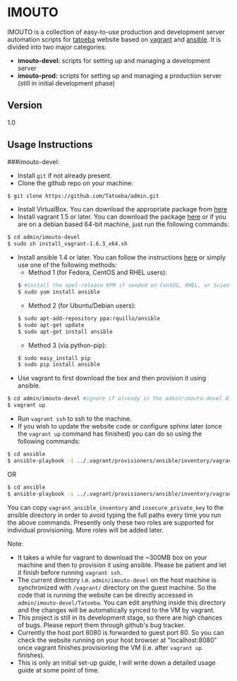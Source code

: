 IMOUTO
=========

IMOUTO is a collection of easy-to-use production and development server automation scripts for [tatoeba](http://tatoeba.org/eng/) website based on [vagrant](http://www.vagrantup.com/) and [ansible](http://www.ansible.com/home). It is divided into two major categories:

  - **imouto-devel:**  scripts for setting up and managing a development server
  - **imouto-prod:**  scripts for setting up and managing a production server (still in initial development phase)



Version
----

1.0


Usage Instructions
-----------

###imouto-devel:
- Install `git` if not already present.
- Clone the github repo on your machine:
```bash
$ git clone https://github.com/Tatoeba/admin.git
```
- Install VirtualBox. You can download the appropriate package from [here](https://www.virtualbox.org/wiki/Linux_Downloads)
- Install vagrant 1.5 or later. You can download the package [here](https://www.vagrantup.com/downloads) or if you are on a debian based 64-bit machine, just run the following commands:
```bash
$ cd admin/imouto-devel
$ sudo sh install_vagrant-1.6.3_x64.sh
```
- Install ansible 1.4 or later. You can follow the instructions [here](http://docs.ansible.com/intro_installation.html#getting-ansible) or simply use one of the following methods:
	- Method 1 (for Fedora, CentOS and RHEL users):
	```bash
	$ #install the epel-release RPM if needed on CentOS, RHEL, or Scientific Linux
	$ sudo yum install ansible
	```
	- Method 2 (for Ubuntu/Debian users):
	```bash
	$ sudo apt-add-repository ppa:rquillo/ansible
	$ sudo apt-get update
	$ sudo apt-get install ansible
	```
	- Method 3 (via python-pip):
	```bash
	$ sudo easy_install pip
	$ sudo pip install ansible
	```
- Use vagrant to first download the box and then provision it using ansible.
```bash
$ cd admin/imouto-devel #ignore if already in the admin/imouto-devel directory
$ vagrant up
```
- Run `vagrant ssh` to ssh to the machine.
- If you wish to update the website code or configure sphinx later (once the `vagrant up` command has finished) you can do so using the following commands:
```bash
$ cd ansible
$ ansible-playbook -i ../.vagrant/provisioners/ansible/inventory/vagrant_ansible_inventory --private-key=~/.vagrant.d/insecure_private_key -u vagrant -U root update_code.yml
```
OR
```bash
$ cd ansible
$ ansible-playbook -i ../.vagrant/provisioners/ansible/inventory/vagrant_ansible_inventory --private-key=~/.vagrant.d/insecure_private_key -u vagrant -U root configure_sphinx.yml
```
You can copy `vagrant_ansible_inventory` and `insecure_private_key` to the ansible directory in order to avoid typing the full paths every time you run the above commands. Presently only these two roles are supported for individual provisioning. More roles will be added later.




Note:
- It takes a while for vagrant to download the ~300MB box on your machine and then to provision it using ansible. Please be patient and let it finish before running `vagrant ssh`.
- The current directory i.e. `admin/imouto-devel` on the host machine is synchronized with `/vagrant/` directory on the guest machine. So the code that is running the website can be directly accessed in `admin/imouto-devel/Tatoeba`. You can edit anything inside this directory and the changes will be automatically synced to the VM by vagrant.
- This project is still in its development stage, so there are high chances of bugs. Please report them through github's bug tracker.
- Currently the host port 8080 is forwarded to guest port 80. So you can check the website running on your host browser at "localhost:8080" once vagrant finishes provisioning the VM (i.e. after `vagrant up` finishes).
- This is only an initial set-up guide, I will write down a detailed usage guide at some point of time.

